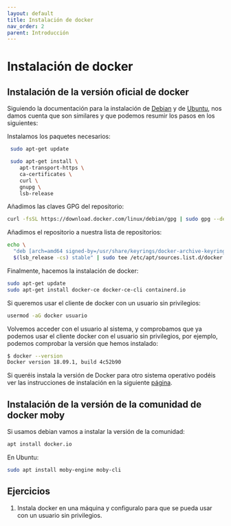 ```yaml
---
layout: default
title: Instalación de docker
nav_order: 2
parent: Introducción
---
```

# Instalación de docker

## Instalación de la versión oficial de docker

Siguiendo la documentación para la instalación de [Debian](https://docs.docker.com/engine/install/debian/) y de [Ubuntu](https://docs.docker.com/engine/install/ubuntu/), nos damos cuenta que son similares y que podemos resumir los pasos en los siguientes:

Instalamos los paquetes necesarios:

```bash
 sudo apt-get update

 sudo apt-get install \
    apt-transport-https \
    ca-certificates \
    curl \
    gnupg \
    lsb-release
```

Añadimos las claves GPG del repositorio:

```bash
curl -fsSL https://download.docker.com/linux/debian/gpg | sudo gpg --dearmor -o /usr/share/keyrings/docker-archive-keyring.gpg
```

Añadimos el repositorio a nuestra lista de repositorios:

```bash
echo \
  "deb [arch=amd64 signed-by=/usr/share/keyrings/docker-archive-keyring.gpg] https://download.docker.com/linux/debian \
  $(lsb_release -cs) stable" | sudo tee /etc/apt/sources.list.d/docker.list > /dev/null
```

Finalmente, hacemos la instalación de docker:

```bash
sudo apt-get update
sudo apt-get install docker-ce docker-ce-cli containerd.io
```

Si queremos usar el cliente de docker con un usuario sin privilegios:

```bash
usermod -aG docker usuario
```

Volvemos acceder con el usuario al sistema, y comprobamos que ya podemos usar el cliente docker con el usuario sin privilegios, por ejemplo, podemos comprobar la versión que hemos instalado:

```bash
$ docker --version
Docker version 18.09.1, build 4c52b90
```

Si queréis instala la versión de Docker para otro sistema operativo podéis ver las instrucciones de instalación en la siguiente [página](https://docs.docker.com/get-docker/).

## Instalación de la versión de la comunidad de docker moby

Si usamos debian vamos a instalar la versión de la comunidad:

```bash
apt install docker.io
```

En Ubuntu:

```bash
sudo apt install moby-engine moby-cli
```

## Ejercicios

1. Instala docker en una máquina y configuralo para que se pueda usar con un usuario sin privilegios.